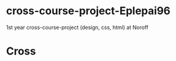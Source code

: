# cross-course-project-Eplepai96
1st year cross-course-project (design, css, html) at Noroff

# Cross
